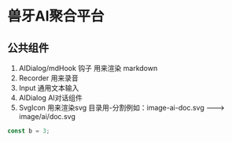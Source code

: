 # 兽牙AI聚合平台

## 公共组件

1. AIDialog/mdHook 钩子 用来渲染 markdown
2. Recorder 用来录音
3. Input 通用文本输入
4. AIDialog AI对话组件
5. SvgIcon 用来渲染svg 目录用-分割例如：image-ai-doc.svg ---> image/ai/doc.svg

```javascript
const b = 3;
```
